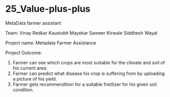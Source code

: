 # 25_Value-plus-plus
MetaData farmer assistant 


Team:
Vinay Redkar
Kaustubh Mayekar
Sameer Kirwale
Siddhesh Wayal

Project name: Metadata Farmer Assistance

Project Outcome:
1. Farmer can see which crops are most suitable for the climate and soil of his current area.
2. Farmer can predict what disease his crop is suffering from by uploading a picture of his yield.
3. Farmer gets recommendition for a suitable fretilizer for his given soil condition.
